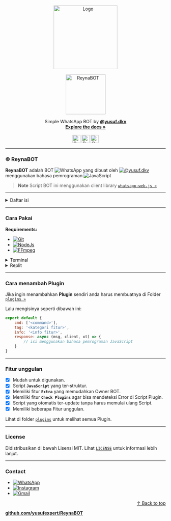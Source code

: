 <a name="readme-top"></a>

<br />
<div align="center">
  <a href="Logo">
    <img src="https://cdn.pixabay.com/photo/2018/09/11/14/49/moe-3669736_1280.png" alt="Logo" width="200">
  </a>
  <br /><br />
  <img src="https://img.shields.io/badge/%C2%A9-ReynaBOT-white?style=flat" alt="ReynaBOT" width="125">
  <p align="center">
    Simple WhatsApp BOT by <a href="https://wa.me/6283873115706"><b>@yusuf.dkv</b></a>
    <br />
    <a href="https://github.com/yusufexpert/ReynaBOT/blob/master/README.md"><b>Explore the docs »</b></a>
    <br />
    <br />
    <a href="https://wa.me/6283873115706"><img src="https://img.shields.io/badge/Contact-blue?style=flat" alt="Contact" height="25"></a>
    <a href="https://wa.me/6283873115706"><img src="https://img.shields.io/badge/Request%20Feature-blue?style=flat" alt="Request Feature" height="25"></a>
    <a href="https://wa.me/6283873115706"><img src="https://img.shields.io/badge/Report%20Bug-blue?style=flat" alt="Report Bug" height="25"></a>
    
  </p>
</div>
<hr>

### © ReynaBOT
**ReynaBOT** adalah BOT ![WhatsApp](https://img.shields.io/badge/WhatsApp-25D366?style=flat&logo=whatsapp&logoColor=white) yang dibuat oleh [![@yusuf.dkv](https://img.shields.io/badge/@yusuf.dkv-E4405F?style=flat&logo=instagram&logoColor=white)](https://www.instagram.com/yusuf.dkv/) menggunakan bahasa pemrograman ![JavaScript](https://img.shields.io/badge/JavaScript-F7DF1E?style=flat&logo=javascript&logoColor=black)

> **Note** Script BOT ini menggunakan client library [`whatsapp-web.js »`](https://github.com/pedroslopez/whatsapp-web.js.git)

---

<details>
<summary>Daftar isi</summary>
<ol>
  <li><a href="#cara-pakai">Cara Pakai »</a></li>
  <li><a href="#cara-menambah-plugin">Cara menambah Plugin »</a></li>
  <li><a href="#fitur-unggulan">Fitur Unggulan »</a></li>
  <li><a href="#license">License »</a></li>
  <li><a href="#contact">Contact »</a></li>
</ol>
</details>

---

### Cara Pakai

**Requirements:**
- [![Git](https://img.shields.io/badge/Git-Download-F05032?style=flat&labelColor=white&logo=git)](https://git-scm.com/downloads)
- [![NodeJs](https://img.shields.io/badge/Node.js-Download-339933?style=flat&labelColor=white&logo=nodedotjs)](https://nodejs.org/en/download)
- [![FFmpeg](https://img.shields.io/badge/FFmpeg-Download-007808?style=flat&labelColor=white&logo=ffmpeg&logoColor=007808)](https://ffmpeg.org/download.html)


<details><summary>Terminal</summary>




- Buka **Terminal**
- Mengkloning Repository
   ```sh
   git clone https://github.com/yusufexpert/ReynaBOT.git
   ```
- Buka Directory Script ini
   ```sh
   cd ReynaBOT
   ```
- Install semua **Module** yang dibutuhkan.
  - lihat di [`package.json »`](https://github.com/yusufexpert/ReynaBOT/blob/master/package.json)
   ```sh
   npm install <nama module>
   ```
- Memulai BOT
   ```sh
   npm start
   ```


</details>
<details><summary>Replit</summary>


![Replit](https:/

Untuk pengguna Replit ada beberapa hal yang harus dilakukan.
- Ubah **Script** di file [`index.mjs`](https://github.com/yusufexpert/ReynaBOT/blob/master/index.mjs) menjadi seperti ini:
```js
const client = new Client({
    authStrategy: new LocalAuth({
        dataPath: './auth',
        userDataDir: './auth/session'
    }),
    puppeteer: {
        headless: true,
        executablePath: '/nix/store/x205pbkd5xh5g4iv0g58xjla55has3cx-chromium-108.0.5359.94/bin/chromium-browser',
        args: ['--no-sandbox', '--disable-setuid-sandbox']
    }
})
```
- Tampilkan dulu file tersembunyi di **Replit**.
  - Lalu ubah file `replit.nix` menjadi seperti ini:
```nixos
{ pkgs }: {
	deps = [
		pkgs.nodejs-18_x
    pkgs.nodePackages.typescript-language-server
    pkgs.yarn
    pkgs.replitPackages.jest
    pkgs.chromium
    pkgs.glib
    pkgs.nss
    pkgs.fontconfig
	];
}
```
- Jalankan **Replit** seperti biasa.


</details>


---




### Cara menambah Plugin
Jika ingin menambahkan **Plugin** sendiri anda harus membuatnya di Folder [`plugins »`](https://github.com/yusufexpert/ReynaBOT/tree/master/plugins)

Lalu mengisinya seperti dibawah ini:
```js
export default {
    cmd: ['<command>'],
    tag: '<kategori fitur>',
    info: '<info fitur>',
    response: async (msg, client, xt) => {
        // isi menggunakan bahasa pemrograman JavaScript
    }
}
```

---

### Fitur unggulan
- [x] Mudah untuk digunakan.
- [x] Script **`JavaScript`** yang ter-struktur.
- [x] Memiliki fitur **`Extra`** yang memudahkan Owner BOT.
- [x] Memiliki fitur **`Check Plugins`** agar bisa mendeteksi Error di Script Plugin.
- [x] Script yang otomatis ter-update tanpa harus memulai ulang Script.
- [x] Memiliki beberapa Fitur unggulan.

Lihat di folder [`plugins`](https://github.com/yusufexpert/ReynaBOT/tree/master/plugins) untuk melihat semua Plugin.

---

### License
Didistribusikan di bawah Lisensi MIT. Lihat [`LICENSE`](https://github.com/yusufexpert/ReynaBOT/blob/master/LICENSE) untuk informasi lebih lanjut.

---

### Contact
- [![WhatsApp](https://img.shields.io/badge/+62%20838%207311%205706-25D366?style=flat&logoColor=white&logo=whatsapp)](https://wa.me/6283873115706)
- [![Instagram](https://img.shields.io/badge/@yusuf.dkv-E4405F?style=flat&logoColor=white&logo=instagram)](https://www.instagram.com/yusuf.dkv/)
- [![Gmail](https://img.shields.io/badge/yusuf.expert.official@gmail.com-EA4335?style=flat&logoColor=white&logo=gmail)](yusuf.expert.official@gmail.com)

<p align="right"><a href="#readme-top">↑ Back to top</a></p>

[**github.com/yusufexpert/ReynaBOT**](https://github.com/yusufexpert/ReynaBOT)
